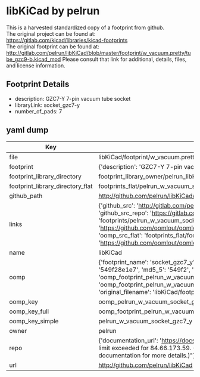 # libKiCad by pelrun  
This is a harvested standardized copy of a footprint from github.  
The original project can be found at:  
https://gitlab.com/kicad/libraries/kicad-footprints  
The original footprint can be found at:
http://gitlab.com/pelrun/libKiCad/blob/master/footprint/w_vacuum.pretty/tube_gzc9-b.kicad_mod
Please consult that link for additional, details, files, and license information.  
## Footprint Details
* description: GZC7-Y 7-pin vacuum tube socket  
* libraryLink: socket_gzc7-y  
* number_of_pads: 7  
## yaml dump  
| Key | Value |  
| --- | --- |  
| file | libKiCad/footprint/w_vacuum.pretty/socket_gzc7-y.kicad_mod |  
| footprint | {'description': 'GZC7-Y 7-pin vacuum tube socket', 'libraryLink': 'socket_gzc7-y', 'number_of_pads': 7} |  
| footprint_library_directory | footprint_library_owner/pelrun_libKiCad |  
| footprint_library_directory_flat | footprints_flat/pelrun_w_vacuum_socket_gzc7_y/working |  
| github_path | http://github.com/pelrun/libKiCad/blob/master/footprint/w_vacuum.pretty/socket_gzc7-y.kicad_mod |  
| links | {'github_src': 'http://gitlab.com/pelrun/libKiCad/blob/master/footprint/w_vacuum.pretty/tube_gzc9-b.kicad_mod', 'github_src_repo': 'https://gitlab.com/kicad/libraries/kicad-footprints', 'oomp_bot': 'footprints/pelrun_w_vacuum_socket_gzc7_y/working', 'oomp_bot_github': 'https://github.com/oomlout/oomlout_oomp_footprint_bot/tree/main/footprints/pelrun_w_vacuum_socket_gzc7_y/working', 'oomp_src_flat': 'footprints_flat/footprints_flat/pelrun_w_vacuum_socket_gzc7_y/working', 'oomp_src_flat_github': 'https://github.com/oomlout/oomlout_oomp_footprint_src/tree/main/footprints_flat/pelrun_w_vacuum_socket_gzc7_y/working'} |  
| name | libKiCad |  
| oomp | {'footprint_name': 'socket_gzc7_y', 'library_name': 'w_vacuum', 'md5': '549f28e1e7cab38237e0b8bdad6eb75e', 'md5_10': '549f28e1e7', 'md5_5': '549f2', 'md5_6': '549f28', 'oomp_key': 'oomp_pelrun_w_vacuum_socket_gzc7_y', 'oomp_key_extra': 'oomp_footprint_pelrun_w_vacuum_socket_gzc7_y', 'oomp_key_full': 'oomp_footprint_pelrun_w_vacuum_socket_gzc7_y_549f28', 'oomp_key_simple': 'pelrun_w_vacuum_socket_gzc7_y', 'original_filename': 'libKiCad/footprint/w_vacuum.pretty/socket_gzc7-y.kicad_mod', 'owner_name': 'pelrun'} |  
| oomp_key | oomp_pelrun_w_vacuum_socket_gzc7_y |  
| oomp_key_full | oomp_footprint_pelrun_w_vacuum_socket_gzc7_y |  
| oomp_key_simple | pelrun_w_vacuum_socket_gzc7_y |  
| owner | pelrun |  
| repo | {'documentation_url': 'https://docs.github.com/rest/overview/resources-in-the-rest-api#rate-limiting', 'message': "API rate limit exceeded for 84.66.173.59. (But here's the good news: Authenticated requests get a higher rate limit. Check out the documentation for more details.)"} |  
| url | http://github.com/pelrun/libKiCad |  

